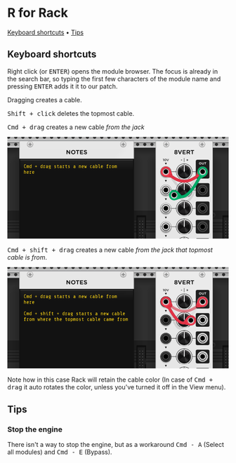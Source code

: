 # R for Rack

[Keyboard shortcuts](#keyboard-shortcuts) • [Tips](#tips)

## Keyboard shortcuts

Right click (or <kbd>ENTER</kbd>) opens the module browser. The focus is already
in the search bar, so typing the first few characters of the module name and
pressing <kbd>ENTER</kbd> adds it it to our patch.

Dragging creates a cable.

<kbd>Shift + click</kbd> deletes the topmost cable.

<kbd>Cmd + drag</kbd> creates a new cable _from the  jack_

![Cmd and drag creates a new cable from the jack](i/key-1.png)

<kbd>Cmd + shift + drag</kbd> creates a new cable _from the jack that topmost
cable is from_.

![Cmd and shift and drag creates a new cable from where the topmost cable came from](i/key-2.png)

Note how in this case Rack will retain the cable color (In case of <kbd>Cmd +
drag</kbd> it auto rotates the color, unless you've turned it off in the View menu).

## Tips

### Stop the engine

There isn't a way to stop the engine, but as a workaround <kbd>Cmd - A</kbd>
(Select all modules) and <kbd>Cmd - E</kbd> (Bypass).
